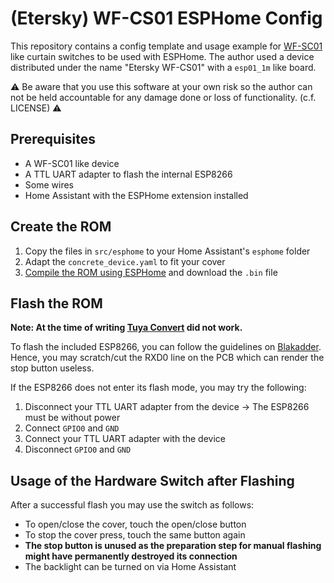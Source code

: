 # (Etersky) WF-CS01 ESPHome Config

This repository contains a config template and usage example for [WF-SC01](https://templates.blakadder.com/WF-CS01_EU.html) like curtain switches to be used with ESPHome.
The author used a device distributed under the name "Etersky WF-CS01" with a `esp01_1m` like board.

⚠️ Be aware that you use this software at your own risk so the author can not be held accountable for any damage done or loss of functionality. (c.f. LICENSE) ⚠️

## Prerequisites

* A WF-SC01 like device
* A TTL UART adapter to flash the internal ESP8266
* Some wires
* Home Assistant with the ESPHome extension installed

## Create the ROM

1. Copy the files in `src/esphome` to your Home Assistant's `esphome` folder
2. Adapt the `concrete_device.yaml` to fit your cover
3. [Compile the ROM using ESPHome](https://esphome.io/guides/getting_started_hassio.html) and download the `.bin` file

## Flash the ROM

**Note: At the time of writing [Tuya Convert](https://github.com/ct-Open-Source/tuya-convert) did not work.**

To flash the included ESP8266, you can follow the guidelines on [Blakadder](https://templates.blakadder.com/WF-CS01_EU.html).
Hence, you may scratch/cut the RXD0 line on the PCB which can render the stop button useless. 

If the ESP8266 does not enter its flash mode, you may try the following:

1. Disconnect your TTL UART adapter from the device 
-> The ESP8266 must be without power
2. Connect `GPIO0` and `GND`
3. Connect your TTL UART adapter with the device
4. Disconnect `GPIO0` and `GND`

## Usage of the Hardware Switch after Flashing

After a successful flash you may use the switch as follows:

* To open/close the cover, touch the open/close button
* To stop the cover press, touch the same button again
* **The stop button is unused as the preparation step for manual flashing might have permanently destroyed its connection**
* The backlight can be turned on via Home Assistant
